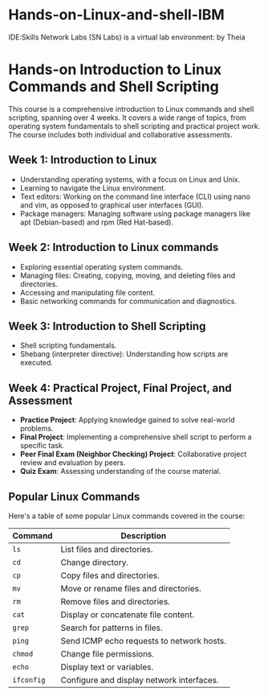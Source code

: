 # Hands-on-Linux-and-shell-IBM

IDE:Skills Network Labs (SN Labs) is a virtual lab environment: by Theia

# Hands-on Introduction to Linux Commands and Shell Scripting

This course is a comprehensive introduction to Linux commands and shell scripting, spanning over 4 weeks. It covers a wide range of topics, from operating system fundamentals to shell scripting and practical project work. The course includes both individual and collaborative assessments.

## Week 1: Introduction to Linux
- Understanding operating systems, with a focus on Linux and Unix.
- Learning to navigate the Linux environment.
- Text editors: Working on the command line interface (CLI) using nano and vim, as opposed to graphical user interfaces (GUI).
- Package managers: Managing software using package managers like apt (Debian-based) and rpm (Red Hat-based).

## Week 2: Introduction to Linux commands
- Exploring essential operating system commands.
- Managing files: Creating, copying, moving, and deleting files and directories.
- Accessing and manipulating file content.
- Basic networking commands for communication and diagnostics.

## Week 3: Introduction to Shell Scripting
- Shell scripting fundamentals.
- Shebang (interpreter directive): Understanding how scripts are executed.
  

## Week 4: Practical Project, Final Project, and Assessment
- **Practice Project**: Applying knowledge gained to solve real-world problems.
- **Final Project**: Implementing a comprehensive shell script to perform a specific task.
- **Peer Final Exam (Neighbor Checking) Project**: Collaborative project review and evaluation by peers.
- **Quiz Exam**: Assessing understanding of the course material.

## Popular Linux Commands

Here's a table of some popular Linux commands covered in the course:

| Command   | Description                                        |
|-----------|----------------------------------------------------|
| `ls`      | List files and directories.                       |
| `cd`      | Change directory.                                 |
| `cp`      | Copy files and directories.                       |
| `mv`      | Move or rename files and directories.             |
| `rm`      | Remove files and directories.                     |
| `cat`     | Display or concatenate file content.              |
| `grep`    | Search for patterns in files.                     |
| `ping`    | Send ICMP echo requests to network hosts.         |
| `chmod`   | Change file permissions.                          |
| `echo`    | Display text or variables.                        |
| `ifconfig`| Configure and display network interfaces.         |

